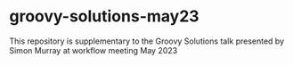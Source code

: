 # groovy-solutions-may23
This repository is supplementary to the Groovy Solutions talk presented by Simon Murray at workflow meeting May 2023
